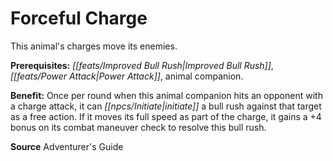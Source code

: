 ﻿---
cssclass: [feats]

---
# Forceful Charge

This animal's charges move its enemies.

**Prerequisites:** _[[feats/Improved Bull Rush|Improved Bull Rush]]_, _[[feats/Power Attack|Power Attack]]_, animal companion.

**Benefit:** Once per round when this animal companion hits an opponent with a charge attack, it can _[[npcs/Initiate|initiate]]_ a bull rush against that target as a free action. If it moves its full speed as part of the charge, it gains a +4 bonus on its combat maneuver check to resolve this bull rush.

**Source** Adventurer's Guide